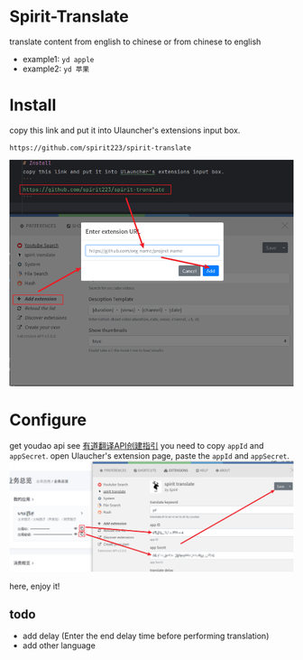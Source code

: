 # Spirit-Translate
translate content from english to chinese or from chinese to english

- example1: `yd apple`
- example2: `yd 苹果`

# Install
copy this link and put it into Ulauncher's extensions input box.
```
https://github.com/spirit223/spirit-translate
```
![](./images/tran1.png)

# Configure
get youdao api
see [有道翻译API创建指引](https://ai.youdao.com/doc.s#guide)
you need to copy `appId` and `appSecret`.
open Ulaucher's extension page, paste the `appId` and `appSecret`.
![](./images/tran2.png)

here, enjoy it!
## todo
- add delay (Enter the end delay time before performing translation)
- add other language